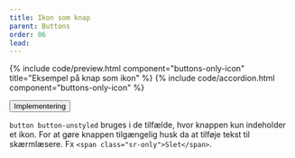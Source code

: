 ```yaml
---
title: Ikon som knap
parent: Buttons
order: 06
lead: 
---
```

{% include code/preview.html component="buttons-only-icon"  title="Eksempel på knap som ikon" %}
{% include code/accordion.html component="buttons-only-icon" %}
<div class="accordion accordion-bordered">
  <button class="button-unstyled accordion-button"
    aria-expanded="false" aria-controls="tech-only-icon">
    Implementering
  </button>
  <div id="tech-only-icon" class="accordion-content">
      <p><code>button button-unstyled</code> bruges i de tilfælde, hvor knappen kun indeholder et ikon. For at gøre knappen tilgængelig husk da at tilføje tekst til skærmlæsere. Fx <code>&lt;span class="sr-only"&gt;Slet&lt;/span&gt;</code>.</p>
  </div>
</div>
